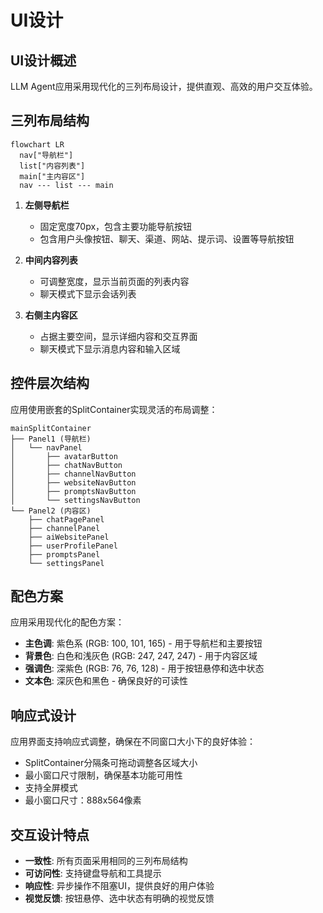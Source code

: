 # UI设计

## UI设计概述

LLM Agent应用采用现代化的三列布局设计，提供直观、高效的用户交互体验。

## 三列布局结构

```mermaid
flowchart LR
  nav["导航栏"]
  list["内容列表"]
  main["主内容区"]
  nav --- list --- main
```

1. **左侧导航栏**
   - 固定宽度70px，包含主要功能导航按钮
   - 包含用户头像按钮、聊天、渠道、网站、提示词、设置等导航按钮

2. **中间内容列表**
   - 可调整宽度，显示当前页面的列表内容
   - 聊天模式下显示会话列表

3. **右侧主内容区**
   - 占据主要空间，显示详细内容和交互界面
   - 聊天模式下显示消息内容和输入区域

## 控件层次结构

应用使用嵌套的SplitContainer实现灵活的布局调整：

```
mainSplitContainer
├── Panel1 (导航栏)
│   └── navPanel
│       ├── avatarButton
│       ├── chatNavButton
│       ├── channelNavButton
│       ├── websiteNavButton
│       ├── promptsNavButton
│       └── settingsNavButton
└── Panel2 (内容区)
    ├── chatPagePanel
    ├── channelPanel
    ├── aiWebsitePanel
    ├── userProfilePanel
    ├── promptsPanel
    └── settingsPanel
```

## 配色方案

应用采用现代化的配色方案：

- **主色调**: 紫色系 (RGB: 100, 101, 165) - 用于导航栏和主要按钮
- **背景色**: 白色和浅灰色 (RGB: 247, 247, 247) - 用于内容区域
- **强调色**: 深紫色 (RGB: 76, 76, 128) - 用于按钮悬停和选中状态
- **文本色**: 深灰色和黑色 - 确保良好的可读性

## 响应式设计

应用界面支持响应式调整，确保在不同窗口大小下的良好体验：

- SplitContainer分隔条可拖动调整各区域大小
- 最小窗口尺寸限制，确保基本功能可用性
- 支持全屏模式
- 最小窗口尺寸：888x564像素

## 交互设计特点

- **一致性**: 所有页面采用相同的三列布局结构
- **可访问性**: 支持键盘导航和工具提示
- **响应性**: 异步操作不阻塞UI，提供良好的用户体验
- **视觉反馈**: 按钮悬停、选中状态有明确的视觉反馈